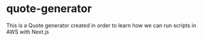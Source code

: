 # quote-generator
This is a Quote generator created in order to learn how we can run scripts in AWS with Next.js
